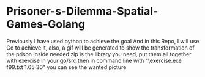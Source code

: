 # Prisoner-s-Dilemma-Spatial-Games-Golang
Previously I have used python to achieve the goal
And in this Repo, I will use Go to achieve it, also, a gif will be generated to show the transformation of the prison 
Inside needed.zip is the library you need, put them all together with exercise in your go/src 
then in command line with "\exercise.exe f99.txt 1.65 30" you can see the wanted picture
